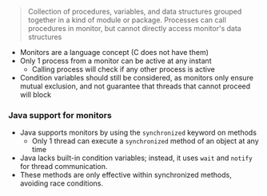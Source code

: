 > Collection of procedures, variables, and data structures grouped together in a kind of module or package. Processes can call procedures in monitor, but cannot directly access monitor's data structures

- Monitors are a language concept (C does not have them)
- Only 1 process from a monitor can be active at any instant
	- Calling process will check if any other process is active
- Condition variables should still be considered, as monitors only ensure mutual exclusion, and not guarantee that threads that cannot proceed will block

### Java support for monitors
- Java supports monitors by using the `synchronized` keyword on methods
	- Only 1 thread can execute a `synchronized` method of an object at any time
- Java lacks built-in condition variables; instead, it uses `wait` and `notify` for thread communication.
- These methods are only effective within synchronized methods, avoiding race conditions.